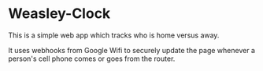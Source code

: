 # Weasley-Clock
This is a simple web app which tracks who is home versus away.
  
It uses webhooks from Google Wifi to securely update the page whenever a person's cell phone comes or goes from the router.
